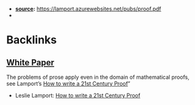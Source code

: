- **[source](<source.md>):** https://lamport.azurewebsites.net/pubs/proof.pdf
- 

# Backlinks
## [White Paper](<White Paper.md>)
The problems of prose apply even in the domain of mathematical proofs, see Lamport’s [How to write a 21st Century Proof](<How to write a 21st Century Proof.md>)”

- Leslie Lamport: [How to write a 21st Century Proof](<How to write a 21st Century Proof.md>)

